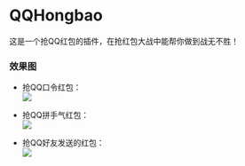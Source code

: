 # QQHongbao
这是一个抢QQ红包的插件，在抢红包大战中能帮你做到战无不胜！

### 效果图
- 抢QQ口令红包：  
	![](http://i.imgur.com/YHCa7lw.gif)

- 抢QQ拼手气红包：  
	![](http://i.imgur.com/qv3Av7f.gif)

- 抢QQ好友发送的红包：  
	![](http://i.imgur.com/krNGMOu.gif) 
	
